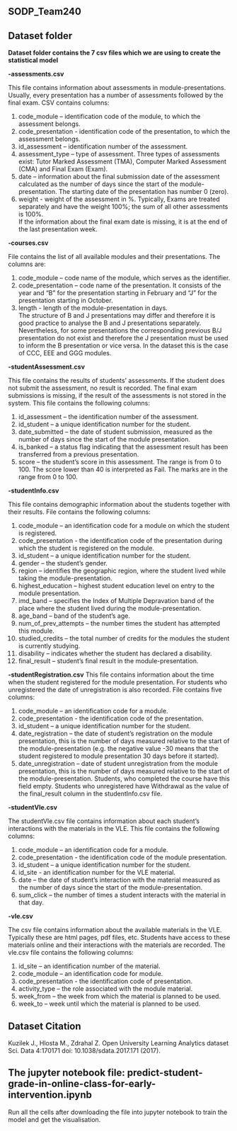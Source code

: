 ## SODP_Team240

## Dataset folder

**Dataset folder contains the 7 csv files which we are using to create the statistical model**

**-assessments.csv**

This file contains information about assessments in module-presentations. Usually, every presentation has a number of assessments followed by the final exam. CSV contains columns:
<ol>
  <li>code_module – identification code of the module, to which the assessment belongs.</li>
  <li>code_presentation - identification code of the presentation, to which the assessment belongs.</li>
  <li>id_assessment – identification number of the assessment.</li>
  <li>assessment_type – type of assessment. Three types of assessments exist: Tutor Marked Assessment (TMA), Computer Marked Assessment (CMA) and Final Exam (Exam).
  <li>date – information about the final submission date of the assessment calculated as the number of days since the start of the module-presentation. The starting date of the presentation has number 0 (zero).</li>
  <li>weight - weight of the assessment in %. Typically, Exams are treated separately and have the weight 100%; the sum of all other assessments is 100%.</li>
  If the information about the final exam date is missing, it is at the end of the last presentation week.
</ol>
  
**-courses.csv**

File contains the list of all available modules and their presentations. The columns are:
<ol>
  <li>code_module – code name of the module, which serves as the identifier.</li>
  <li>code_presentation – code name of the presentation. It consists of the year and “B” for the presentation starting in February and “J” for the presentation starting in October.</li>
  <li>length - length of the module-presentation in days.</li>
The structure of B and J presentations may differ and therefore it is good practice to analyse the B and J presentations separately. Nevertheless, for some presentations the corresponding previous B/J presentation do not exist and therefore the J presentation must be used to inform the B presentation or vice versa. In the dataset this is the case of CCC, EEE and GGG modules.
</ol>  

**-studentAssessment.csv**

This file contains the results of students’ assessments. If the student does not submit the assessment, no result is recorded. The final exam submissions is missing, if the result of the assessments is not stored in the system. This file contains the following columns:
<ol>
  <li>id_assessment – the identification number of the assessment.</li>
  <li>id_student – a unique identification number for the student.</li>
  <li>date_submitted – the date of student submission, measured as the number of days since the start of the module presentation.</li>
  <li>is_banked – a status flag indicating that the assessment result has been transferred from a previous presentation.</li>
  <li>score – the student’s score in this assessment. The range is from 0 to 100. The score lower than 40 is interpreted as Fail. The marks are in the range from 0 to 100.</li>
</ol>

**-studentInfo.csv**

This file contains demographic information about the students together with their results. File contains the following columns:
<ol>
  <li>code_module – an identification code for a module on which the student is registered.</li>
  <li>code_presentation - the identification code of the presentation during which the student is registered on the module.</li>
  <li>id_student – a unique identification number for the student.</li>
  <li>gender – the student’s gender.</li>
  <li>region – identifies the geographic region, where the student lived while taking the module-presentation.</li>
  <li>highest_education – highest student education level on entry to the module presentation.</li>
  <li>imd_band – specifies the Index of Multiple Depravation band of the place where the student lived during the module-presentation.</li>
  <li>age_band – band of the student’s age.</li>
  <li>num_of_prev_attempts – the number times the student has attempted this module.</li>
  <li>studied_credits – the total number of credits for the modules the student is currently studying.</li>
  <li>disability – indicates whether the student has declared a disability.</li>
  <li>final_result – student’s final result in the module-presentation.</li>
</ol>

**-studentRegistration.csv**
This file contains information about the time when the student registered for the module presentation. For students who unregistered the date of unregistration is also recorded. File contains five columns:
<ol>
  <li>code_module – an identification code for a module.</li>
  <li>code_presentation - the identification code of the presentation.</li>
  <li>id_student – a unique identification number for the student.</li>
  <li>date_registration – the date of student’s registration on the module presentation, this is the number of days measured relative to the start of the module-presentation (e.g. the negative value -30 means that the student registered to module presentation 30 days before it started).</li>
  <li>date_unregistration – date of student unregistration from the module presentation, this is the number of days measured relative to the start of the module-presentation. Students, who completed the course have this field empty. Students who unregistered have Withdrawal as the value of the final_result column in the studentInfo.csv file.</li>
</ol>

**-studentVle.csv**

The studentVle.csv file contains information about each student’s interactions with the materials in the VLE. This file contains the following columns:
<ol>
  <li>code_module – an identification code for a module.</li>
  <li>code_presentation - the identification code of the module presentation.</li>
  <li>id_student – a unique identification number for the student.</li>
  <li>id_site - an identification number for the VLE material.</li>
  <li>date – the date of student’s interaction with the material measured as the number of days since the start of the module-presentation.</li>
  <li>sum_click – the number of times a student interacts with the material in that day.</li>
</ol>

**-vle.csv**

The csv file contains information about the available materials in the VLE. Typically these are html pages, pdf files, etc. Students have access to these materials online and their interactions with the materials are recorded. The vle.csv file contains the following columns:
<ol>
  <li>id_site – an identification number of the material.</li>
  <li>code_module – an identification code for module.</li>
  <li>code_presentation - the identification code of presentation.</li>
  <li>activity_type – the role associated with the module material.</li>
  <li>week_from – the week from which the material is planned to be used.</li>
  <li>week_to – week until which the material is planned to be used.</li>
</ol>

## Dataset Citation
Kuzilek J., Hlosta M., Zdrahal Z. Open University Learning Analytics dataset Sci. Data 4:170171 doi: 10.1038/sdata.2017.171 (2017).

## The jupyter notebook file: predict-student-grade-in-online-class-for-early-intervention.ipynb

Run all the cells after downloading the file into jupyter notebook to train the model and get the visualisation.
